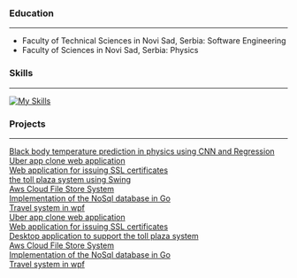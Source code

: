 ### Education
---
- Faculty of Technical Sciences in Novi Sad, Serbia: Software Engineering 
- Faculty of Sciences in Novi Sad, Serbia: Physics

### Skills
---
[![My Skills](https://skillicons.dev/icons?i=js,html,css,spring,angular,java,python,net,aws,cpp,androidstudio,mysql,go,figma)](https://skillicons.dev)

### Projects
---
[Black body temperature prediction in physics using CNN and Regression](https://github.com/bubnjevich/BlackBodyTempPrediction)<br/>
[Uber app clone web application](https://github.com/orgs/Uber-Team-3-Application/repositories)<br/>
[Web application for issuing SSL certificates ](https://github.com/InformationalSecurityTeam11/)<br/>
[the toll plaza system using Swing](https://github.com/bubnjevich/SIMS_Naplatne_Rampe)<br/>
[Aws Cloud File Store System](https://github.com/CloudProjectTeam11)<br/>
[Implementation of the NoSql database in Go](https://github.com/saki2/NASPprojekat)<br/>
[Travel system in wpf](https://github.com/bubnjevich/Project01Hci)<br/>
[Uber app clone web application](https://github.com/orgs/Uber-Team-3-Application/repositories)<br/>
[Web application for issuing SSL certificates ](https://github.com/InformationalSecurityTeam11/)<br/>
[Desktop application to support the toll plaza system](https://github.com/bubnjevich/SIMS_Naplatne_Rampe)<br/>
[Aws Cloud File Store System](https://github.com/CloudProjectTeam11)<br/>
[Implementation of the NoSql database in Go](https://github.com/saki2/NASPprojekat)<br/>
[Travel system in wpf](https://github.com/bubnjevich/Project01Hci)<br/>
